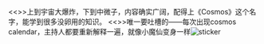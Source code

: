 <<>>上到宇宙大爆炸，下到中微子，内容确实广阔，配得上《Cosmos》这个名字，能学到很多没卵用的知识。
<<>>唯一要吐槽的——每次出现cosmos calendar，主持人都要重新解释一遍，就像小魔仙变身一样![sticker](aru/50)